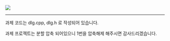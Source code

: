 ![](https://img.shields.io/badge/C%2B%2B-00599C?style=for-the-badge&logo=c%2B%2B&logoColor=white)

------------------------------------

과제 코드는 dlg.cpp, dlg.h 로 작성되어 있습니다.

과제 프로젝트는 분할 압축 되어있으니 1번을 압축해제 해주시면 감사드리겠습니다.
